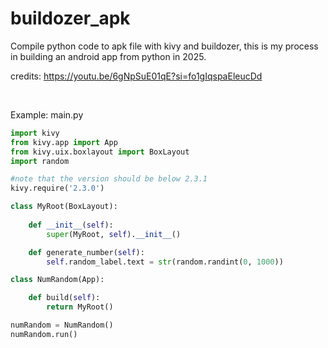 # buildozer_apk
Compile python code to apk file with kivy and buildozer, this is my process in building an android app from python in 2025.

credits: https://youtu.be/6gNpSuE01qE?si=fo1gIqspaEleucDd

<br>

Example: main.py
```python
import kivy
from kivy.app import App
from kivy.uix.boxlayout import BoxLayout
import random

#note that the version should be below 2.3.1
kivy.require('2.3.0')

class MyRoot(BoxLayout):
    
    def __init__(self):
        super(MyRoot, self).__init__()

    def generate_number(self):
        self.random_label.text = str(random.randint(0, 1000))

class NumRandom(App):

    def build(self):
        return MyRoot()

numRandom = NumRandom()
numRandom.run()
```
```

```